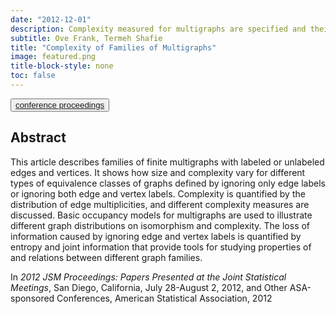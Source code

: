 ```yaml
---
date: "2012-12-01"
description: Complexity measured for multigraphs are specified and their applicability is discussed.
subtitle: Ove Frank, Termeh Shafie
title: "Complexity of Families of Multigraphs"
image: featured.png
title-block-style: none
toc: false
---
```


<button type="button" class="btn btn-outline-success"><a href="">conference proceedings</a></button>



## Abstract 
This article describes families of finite multigraphs with labeled or unlabeled edges and vertices. It shows how size and complexity vary for different types of equivalence classes of graphs defined by ignoring only edge labels or ignoring both edge and vertex labels. Complexity is quantified by the distribution of edge multiplicities, and different complexity measures are discussed. Basic occupancy models for multigraphs are used to illustrate different graph distributions on isomorphism and complexity. The loss of information caused by ignoring edge and vertex labels is quantified by entropy and joint information that provide tools for studying properties of and relations between different graph families.

In *2012 JSM Proceedings: Papers Presented at the Joint Statistical Meetings*, San Diego, California, July 28-August 2, 2012, and Other ASA-sponsored Conferences, American Statistical Association, 2012